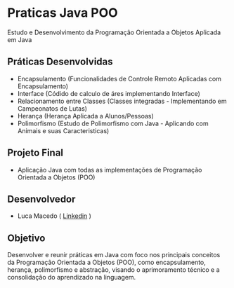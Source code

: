 # Praticas Java POO
Estudo e Desenvolvimento da Programação Orientada a Objetos Aplicada em Java

## Práticas Desenvolvidas
- Encapsulamento (Funcionalidades de Controle Remoto Aplicadas com Encapsulamento)
- Interface (Códido de calculo de áres implementando Interface)
- Relacionamento entre Classes (Classes integradas - Implementando em Campeonatos de Lutas)
- Herança (Herança Aplicada a Alunos/Pessoas)
- Polimorfismo (Estudo de Polimorfismo com Java - Aplicando com Animais e suas Caracteristicas)

## Projeto Final
- Aplicação Java com todas as implementações de Programação Orientada a Objetos (POO)
 
## Desenvolvedor 
- Luca Macedo ( <a href="https://www.linkedin.com/in/luca-macedo-659124219/">Linkedin</a> )

## Objetivo
Desenvolver e reunir práticas em Java com foco nos principais conceitos da Programação Orientada a Objetos (POO), como encapsulamento, herança, polimorfismo e abstração, visando o aprimoramento técnico e a consolidação do aprendizado na linguagem.

